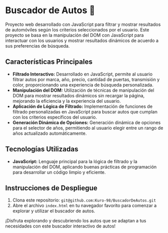 # Buscador de Autos 🚗

Proyecto web desarrollado con JavaScript para filtrar y mostrar resultados de automóviles según los criterios seleccionados por el usuario. Este proyecto se basa en la manipulación del DOM con JavaScript para interactuar con los usuarios y mostrar resultados dinámicos de acuerdo a sus preferencias de búsqueda.

## Características Principales

- **Filtrado Interactivo:** Desarrollado en JavaScript, permite al usuario filtrar autos por marca, año, precio, cantidad de puertas, transmisión y color, proporcionando una experiencia de búsqueda personalizada.
- **Manipulación del DOM:** Utilización de técnicas de manipulación del DOM para mostrar resultados dinámicos sin recargar la página, mejorando la eficiencia y la experiencia del usuario.
- **Aplicación de Lógica de Filtrado:** Implementación de funciones de filtrado personalizadas en JavaScript para buscar autos que cumplan con los criterios específicos del usuario.
- **Generación Dinámica de Opciones:** Generación dinámica de opciones para el selector de años, permitiendo al usuario elegir entre un rango de años actualizado automáticamente.

## Tecnologías Utilizadas

- **JavaScript:** Lenguaje principal para la lógica de filtrado y la manipulación del DOM, aplicando buenas prácticas de programación para desarrollar un código limpio y eficiente.


## Instrucciones de Despliegue

1. Clona este repositorio: `git@github.com:Kuro-98/BuscadorDeAutos.git`
2. Abre el archivo `index.html` en tu navegador favorito para comenzar a explorar y utilizar el buscador de autos.

¡Disfruta explorando y descubriendo los autos que se adaptan a tus necesidades con este buscador interactivo de autos!
